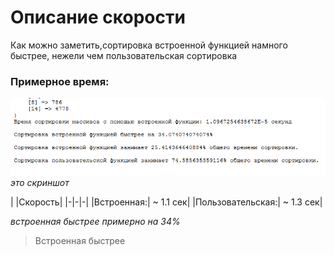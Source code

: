 # Описание скорости
Как можно заметить,сортировка встроенной функцией намного быстрее, нежели чем пользовательская сортировка 
### Примерное время:
![Скорость на моём пк](scr1.png)
*это скриншот*

| |Скорость|
|-|-|-|
|Встроенная:| ~ 1.1 сек|
|Пользовательская:| ~ 1.3 сек|

*встроенная быстрее примерно на 34%*
> Встроенная быстрее